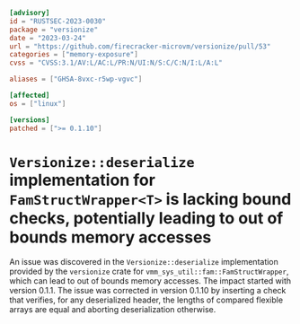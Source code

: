 ```toml
[advisory]
id = "RUSTSEC-2023-0030"
package = "versionize"
date = "2023-03-24"
url = "https://github.com/firecracker-microvm/versionize/pull/53"
categories = ["memory-exposure"]
cvss = "CVSS:3.1/AV:L/AC:L/PR:N/UI:N/S:C/C:N/I:L/A:L"

aliases = ["GHSA-8vxc-r5wp-vgvc"]

[affected]
os = ["linux"]

[versions]
patched = [">= 0.1.10"]
```

# `Versionize::deserialize` implementation for `FamStructWrapper<T>` is lacking bound checks, potentially leading to out of bounds memory accesses 

An issue was discovered in the `Versionize::deserialize` implementation provided by the `versionize` crate for `vmm_sys_util::fam::FamStructWrapper`, which can lead to out of bounds memory accesses. The impact started with version 0.1.1. The issue was corrected in version 0.1.10 by inserting a check that verifies, for any deserialized header, the lengths of compared flexible arrays are equal and aborting deserialization otherwise.
